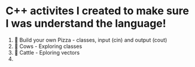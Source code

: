# C++ activites I created to make sure I was understand the language!

1. 🍕 Build your own Pizza - classes, input (cin) and output (cout)
2. 🐄 Cows - Exploring classes 
3. 🤠 Cattle - Eploring vectors
4. 
